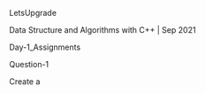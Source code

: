 LetsUpgrade

Data Structure and Algorithms with C++ | Sep 2021

Day-1_Assignments

Question-1      
      
Create a 
